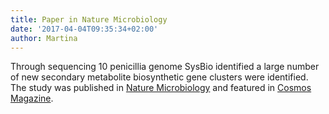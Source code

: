 ```yaml
---
title: Paper in Nature Microbiology
date: '2017-04-04T09:35:34+02:00'
author: Martina
---
```

Through sequencing 10 penicillia genome SysBio identified a large number of new secondary metabolite biosynthetic gene clusters were identified. The study was published in [Nature Microbiology](https://www.nature.com/articles/nmicrobiol201744) and featured in [Cosmos Magazine](https://cosmosmagazine.com/biology/a-deep-dive-into-the-genomes-of-penicillin-fungi-reveals-a-trove-of-potential-drugs).
